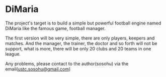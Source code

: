 DiMaria
=======

The project's target is to build a simple but powerful football engine named DiMaria like the famous game, football manager.

The first version will be very simple, there are only players, keepers and matches. And the manager, the trainer, the doctor and so forth will not be support, what is more, there will be only 20 clubs and 20 teams in one league.

Any problems, please contact to the author(sosohu) via the email(ustc.sosohu@gmail.com)
